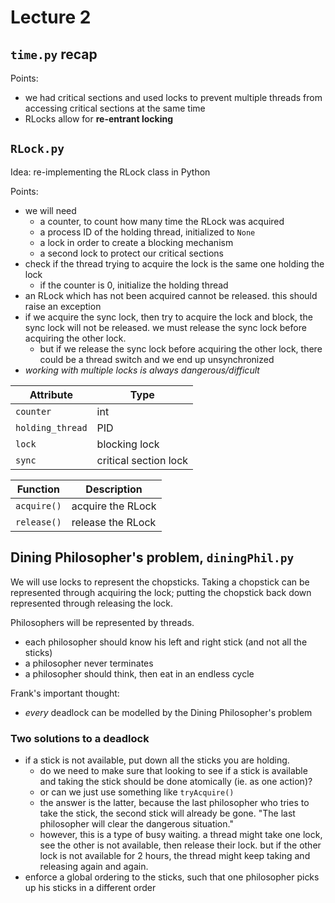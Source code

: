 # Lecture 2

## `time.py` recap

Points:

- we had critical sections and used locks to prevent multiple threads from accessing critical sections at the same time
- RLocks allow for **re-entrant locking**

## `RLock.py`
Idea: re-implementing the RLock class in Python

Points:
- we will need
  - a counter, to count how many time the RLock was acquired
  - a process ID of the holding thread, initialized to `None`
  - a lock in order to create a blocking mechanism
  - a second lock to protect our critical sections
- check if the thread trying to acquire the lock is the same one holding the lock
  - if the counter is 0, initialize the holding thread
- an RLock which has not been acquired cannot be released. this should raise an exception
- if we acquire the sync lock, then try to acquire the lock and block, the sync lock will not be released. we must release the sync lock before acquiring the other lock.
  - but if we release the sync lock before acquiring the other lock, there could be a thread switch and we end up unsynchronized
- *working with multiple locks is always dangerous/difficult*

|**Attribute**|**Type**|
|---|---|
|`counter`|int|
|`holding_thread`|PID|
|`lock`|blocking lock|
|`sync`|critical section lock|
  
|**Function**|**Description**|
|---|---|
|`acquire()`|acquire the RLock|
|`release()`|release the RLock|

## Dining Philosopher's problem, `diningPhil.py`

We will use locks to represent the chopsticks. Taking a chopstick can be represented through acquiring the lock; putting the chopstick back down represented through releasing the lock.

Philosophers will be represented by threads.
- each philosopher should know his left and right stick (and not all the sticks)
- a philosopher never terminates
- a philosopher should think, then eat in an endless cycle

Frank's important thought: 
- _every_ deadlock can be modelled by the Dining Philosopher's problem

### Two solutions to a deadlock
- if a stick is not available, put down all the sticks you are holding.
  - do we need to make sure that looking to see if a stick is available and taking the stick should be done atomically (ie. as one action)?
  - or can we just use something like `tryAcquire()`
  - the answer is the latter, because the last philosopher who tries to take the stick, the second stick will already be gone. "The last philosopher will clear the dangerous situation."
  - however, this is a type of busy waiting. a thread might take one lock, see the other is not available, then release their lock. but if the other lock is not available for 2 hours, the thread might keep taking and releasing again and again.
- enforce a global ordering to the sticks, such that one philosopher picks up his sticks in a different order
